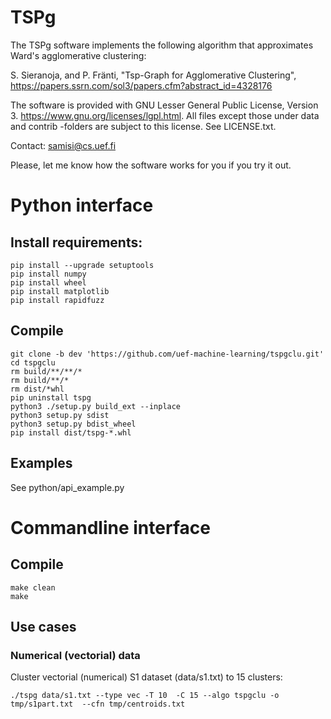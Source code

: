 
# TSPg

The TSPg software implements the following algorithm that approximates Ward's agglomerative clustering:

S. Sieranoja, and P. Fränti, "Tsp-Graph for Agglomerative Clustering", https://papers.ssrn.com/sol3/papers.cfm?abstract_id=4328176

The software is provided with GNU Lesser General Public License, Version 3. https://www.gnu.org/licenses/lgpl.html. All files except those under data and contrib -folders are subject to this license. See LICENSE.txt.

Contact: samisi@cs.uef.fi

Please, let me know how the software works for you if you try it out.

# Python interface


## Install requirements:
```
pip install --upgrade setuptools
pip install numpy
pip install wheel
pip install matplotlib
pip install rapidfuzz
```

## Compile
```
git clone -b dev 'https://github.com/uef-machine-learning/tspgclu.git'
cd tspgclu
rm build/**/**/*
rm build/**/*
rm dist/*whl
pip uninstall tspg 
python3 ./setup.py build_ext --inplace
python3 setup.py sdist
python3 setup.py bdist_wheel 
pip install dist/tspg-*.whl
```

## Examples
See python/api_example.py

# Commandline interface
## Compile

```
make clean
make
```

## Use cases

### Numerical (vectorial) data
Cluster vectorial (numerical) S1 dataset (data/s1.txt) to 15 clusters:
```
./tspg data/s1.txt --type vec -T 10  -C 15 --algo tspgclu -o tmp/s1part.txt  --cfn tmp/centroids.txt
```

